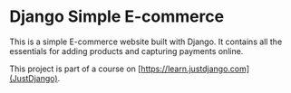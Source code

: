 # Django Simple E-commerce

This is a simple E-commerce website built with Django. It contains all the essentials for adding products and capturing payments
online.

This project is part of a course on [https://learn.justdjango.com](JustDjango).
